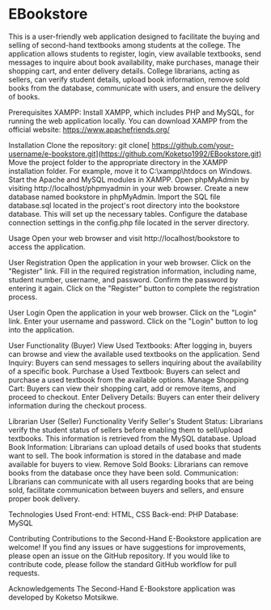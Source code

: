 # EBookstore
This is a user-friendly web application designed to facilitate the buying and selling of second-hand textbooks among students at the college. The application allows students to register, login, view available textbooks, send messages to inquire about book availability, make purchases, manage their shopping cart, and enter delivery details. College librarians, acting as sellers, can verify student details, upload book information, remove sold books from the database, communicate with users, and ensure the delivery of books.

Prerequisites
XAMPP: Install XAMPP, which includes PHP and MySQL, for running the web application locally. You can download XAMPP from the official website: https://www.apachefriends.org/

Installation
Clone the repository: git clone[ https://github.com/your-username/e-bookstore.git](https://github.com/Koketso1992/EBookstore.git)
Move the project folder to the appropriate directory in the XAMPP installation folder. For example, move it to C:\xampp\htdocs on Windows.
Start the Apache and MySQL modules in XAMPP.
Open phpMyAdmin by visiting http://localhost/phpmyadmin in your web browser.
Create a new database named bookstore in phpMyAdmin.
Import the SQL file database.sql located in the project's root directory into the bookstore database. This will set up the necessary tables.
Configure the database connection settings in the config.php file located in the server directory.

Usage
Open your web browser and visit http://localhost/bookstore to access the application.

User Registration
Open the application in your web browser.
Click on the "Register" link.
Fill in the required registration information, including name, student number, username, and password.
Confirm the password by entering it again.
Click on the "Register" button to complete the registration process.

User Login
Open the application in your web browser.
Click on the "Login" link.
Enter your username and password.
Click on the "Login" button to log into the application.


User Functionality (Buyer)
View Used Textbooks: After logging in, buyers can browse and view the available used textbooks on the application.
Send Inquiry: Buyers can send messages to sellers inquiring about the availability of a specific book.
Purchase a Used Textbook: Buyers can select and purchase a used textbook from the available options.
Manage Shopping Cart: Buyers can view their shopping cart, add or remove items, and proceed to checkout.
Enter Delivery Details: Buyers can enter their delivery information during the checkout process.


Librarian User (Seller) Functionality
Verify Seller's Student Status: Librarians verify the student status of sellers before enabling them to sell/upload textbooks. This information is retrieved from the MySQL database.
Upload Book Information: Librarians can upload details of used books that students want to sell. The book information is stored in the database and made available for buyers to view.
Remove Sold Books: Librarians can remove books from the database once they have been sold.
Communication: Librarians can communicate with all users regarding books that are being sold, facilitate communication between buyers and sellers, and ensure proper book delivery.

Technologies Used
Front-end: HTML, CSS
Back-end: PHP
Database: MySQL

Contributing
Contributions to the Second-Hand E-Bookstore application are welcome! If you find any issues or have suggestions for improvements, please open an issue on the GitHub repository. If you would like to contribute code, please follow the standard GitHub workflow for pull requests.

Acknowledgements
The Second-Hand E-Bookstore application was developed by Koketso Motsikwe.

